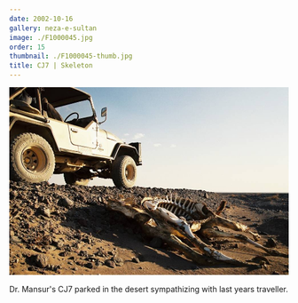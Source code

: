 ```yaml
---
date: 2002-10-16
gallery: neza-e-sultan
image: ./F1000045.jpg
order: 15
thumbnail: ./F1000045-thumb.jpg
title: CJ7 | Skeleton
---
```


![CJ7 | Skeleton](./F1000045.jpg)

Dr. Mansur's CJ7 parked in the desert sympathizing with last years traveller.